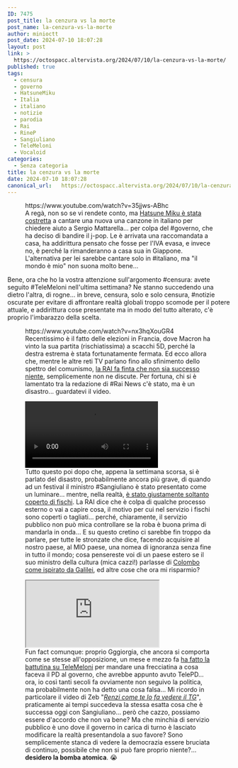 ```yaml
---
ID: 7475
post_title: la cenzura vs la morte
post_name: la-cenzura-vs-la-morte
author: minioctt
post_date: 2024-07-10 18:07:28
layout: post
link: >
  https://octospacc.altervista.org/2024/07/10/la-cenzura-vs-la-morte/
published: true
tags:
  - censura
  - governo
  - HatsuneMiku
  - Italia
  - italiano
  - notizie
  - parodia
  - Rai
  - RineP
  - Sangiuliano
  - TeleMeloni
  - Vocaloid
categories:
  - Senza categoria
title: la cenzura vs la morte
date: 2024-07-10 18:07:28
canonical_url:   https://octospacc.altervista.org/2024/07/10/la-cenzura-vs-la-morte/
---
```

<!-- wp:embed {"url":"https://www.youtube.com/watch?v=35jjws-ABhc","type":"video","providerNameSlug":"youtube","responsive":true,"className":"wp-embed-aspect-16-9 wp-has-aspect-ratio"} -->
<figure class="wp-block-embed is-type-video is-provider-youtube wp-block-embed-youtube wp-embed-aspect-16-9 wp-has-aspect-ratio"><div class="wp-block-embed__wrapper">
https://www.youtube.com/watch?v=35jjws-ABhc
</div><figcaption class="wp-element-caption">A regà, non so se vi rendete conto, ma <a href="https://www.youtube.com/watch?v=35jjws-ABhc">Hatsune Miku è stata costretta</a> a cantare una nuova una canzone in italiano per chiedere aiuto a Sergio Mattarella... per colpa del #governo, che ha deciso di bandire il j-pop. Le è arrivata una raccomandata a casa, ha addirittura pensato che fosse per l'IVA evasa, e invece no, è perché la rimanderanno a casa sua in Giappone. L'alternativa per lei sarebbe cantare solo in #italiano, ma "il mondo è mio" non suona molto bene...</figcaption></figure>
<!-- /wp:embed -->

<!-- wp:paragraph -->
<p></p>
<!-- /wp:paragraph -->

<!-- wp:paragraph -->
<p>Bene, ora che ho la vostra attenzione sull'argomento #censura: avete seguito #TeleMeloni nell'ultima settimana? Ne stanno succedendo una dietro l'altra, di rogne... in breve, censura, solo e solo censura, #notizie oscurate per evitare di affrontare realtà globali troppo scomode per il potere attuale, e addirittura cose presentate ma in modo del tutto alterato, c'è proprio l'imbarazzo della scelta.</p>
<!-- /wp:paragraph -->

<!-- wp:paragraph -->
<p></p>
<!-- /wp:paragraph -->

<!-- wp:embed {"url":"https://www.youtube.com/watch?v=nx3hqXouGR4","type":"video","providerNameSlug":"youtube","responsive":true,"className":"wp-embed-aspect-16-9 wp-has-aspect-ratio"} -->
<figure class="wp-block-embed is-type-video is-provider-youtube wp-block-embed-youtube wp-embed-aspect-16-9 wp-has-aspect-ratio"><div class="wp-block-embed__wrapper">
https://www.youtube.com/watch?v=nx3hqXouGR4
</div><figcaption class="wp-element-caption">Recentissimo è il fatto delle elezioni in Francia, dove Macron ha vinto la sua partita (rischiatissima) a scacchi 5D, perché la destra estrema è stata fortunatamente fermata. Ed ecco allora che, mentre le altre reti TV parlano fino allo sfinimento dello spettro del comunismo, <a href="https://www.youtube.com/watch?v=nx3hqXouGR4">la RAI fa finta che non sia successo niente</a>, semplicemente non ne discute. Per fortuna, chi si è lamentato tra la redazione di #Rai News c'è stato, ma è un disastro... guardatevi il video.</figcaption></figure>
<!-- /wp:embed -->

<!-- wp:paragraph -->
<p></p>
<!-- /wp:paragraph -->

<!-- wp:video {"loop":true} -->
<figure class="wp-block-video"><video controls loop src="https://cdn.masto.host/mastodonuno/cache/media_attachments/files/112/733/423/078/373/753/original/400dfa5c611c02e8.mp4"></video><figcaption class="wp-element-caption">Tutto questo poi dopo che, appena la settimana scorsa, si è parlato del disastro, probabilmente ancora più grave, di quando ad un festival il ministro #Sangiuliano è stato presentato come un luminare... mentre, nella realtà, <a href="https://poliversity.it/@macfranc/112733422959087409/embed">è stato giustamente soltanto coperto di fischi</a>. La RAI dice che è colpa di qualche processo esterno o vai a capire cosa, il motivo per cui nel servizio i fischi sono coperti o tagliati... perché, chiaramente, il servizio pubblico non può mica controllare se la roba è buona prima di mandarla in onda... E su questo cretino ci sarebbe fin troppo da parlare, per tutte le stronzate che dice, facendo acquisire al nostro paese, al MIO paese, una nomea di ignoranza senza fine in tutto il mondo; cosa pensereste voi di un paese estero se il suo ministro della cultura (mica cazzi!) parlasse di <a href="https://www.ilfattoquotidiano.it/2024/06/23/sangiuliano-cristoforo-colombo-galileo-galilei/7598331/">Colombo come ispirato da Galilei</a>, ed altre cose che ora mi risparmio?</figcaption></figure>
<!-- /wp:video -->

<!-- wp:paragraph -->
<p></p>
<!-- /wp:paragraph -->

<!-- wp:html -->
<figure class="wp-block-embed is-type-video is-provider-youtube wp-block-embed-youtube wp-embed-aspect-16-9 wp-has-aspect-ratio"><div class="wp-block-embed__wrapper">
<iframe src="https://piped.kavin.rocks/embed/watch?v=_CL-qT5cgoQ"></iframe>

</div><figcaption class="wp-element-caption">Fun fact comunque: proprio Gggiorgia, che ancora si comporta come se stesse all'opposizione, un mese e mezzo fa <a href="https://www.instagram.com/giorgiameloni/p/C7ZlGOVoD8v/">ha fatto la battutina su TeleMeloni</a> per mandare una frecciatina a cosa faceva il PD al governo, che avrebbe appunto avuto TelePD... ora, io così tanti secoli fa ovviamente non seguivo la politica, ma probabilmente non ha detto una cosa falsa... Mi ricordo in particolare il video di Zeb "<em><a href="https://www.youtube.com/watch?v=_CL-qT5cgoQ">Renzi come te lo fa vedere il TG</a></em>", praticamente ai tempi succedeva la stessa esatta cosa che è successa oggi con Sangiuliano... però che cazzo, possiamo essere d'accordo che non va bene? Ma che minchia di servizio pubblico è uno dove il governo in carica di turno è lasciato modificare la realtà presentandola a suo favore? Sono semplicemente stanca di vedere la democrazia essere bruciata di continuo, possibile che non si può fare proprio niente?... <b>desidero la bomba atomica</b>. 😭️</figcaption></figure>
<!-- /wp:html -->